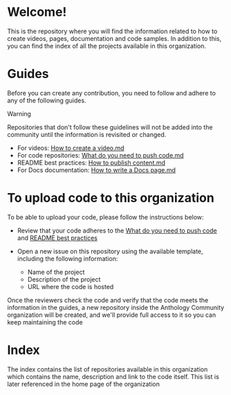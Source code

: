 # Welcome!

This is the repository where you will find the information related to how to create videos, pages, documentation and code samples. In addition to this, you can find the index of all the projects available in this organization.

# Guides

Before you can create any contribution, you need to follow and adhere to any of the following guides.

> [!WARNING]  
> Repositories that don't follow these guidelines will not be added into the community until the information is revisited or changed.

- For videos: [How to create a video.md](https://github.com/Anthology-Community/Contributions/blob/main/Guides/How%20to%20create%20a%20video.md)
- For code repositories: [What do you need to push code.md](https://github.com/Anthology-Community/Contributions/blob/main/Guides/What%20do%20you%20need%20to%20push%20code.md)
- README best practices: [How to publish content.md](https://github.com/Anthology-Community/Contributions/blob/main/Guides/How%20to%20publish%20content.md)
- For Docs documentation: [How to write a Docs page.md](https://github.com/Anthology-Community/Contributions/blob/main/Guides/How%20to%20write%20a%20Docs%20page.md)

# To upload code to this organization

To be able to upload your code, please follow the instructions below:

- Review that your code adheres to the [What do you need to push code]() and [README best practices]()
- Open a new issue on this repository using the available template, including the following information:

  - Name of the project
  - Description of the project
  - URL where the code is hosted

Once the reviewers check the code and verify that the code meets the information in the guides, a new repository inside the Anthology Community organization will be created, and we'll provide full access to it so you can keep maintaining the code

# Index

The index contains the list of repositories available in this organization which contains the name, description and link to the code itself. This list is later referenced in the home page of the organization
